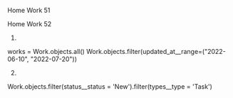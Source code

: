 Home Work 51

Home Work 52

1)
works = Work.objects.all() 
 Work.objects.filter(updated_at__range=("2022-06-10", "2022-07-20"))
 
 2)
 Work.objects.filter(status__status = 'New').filter(types__type = 'Task')
